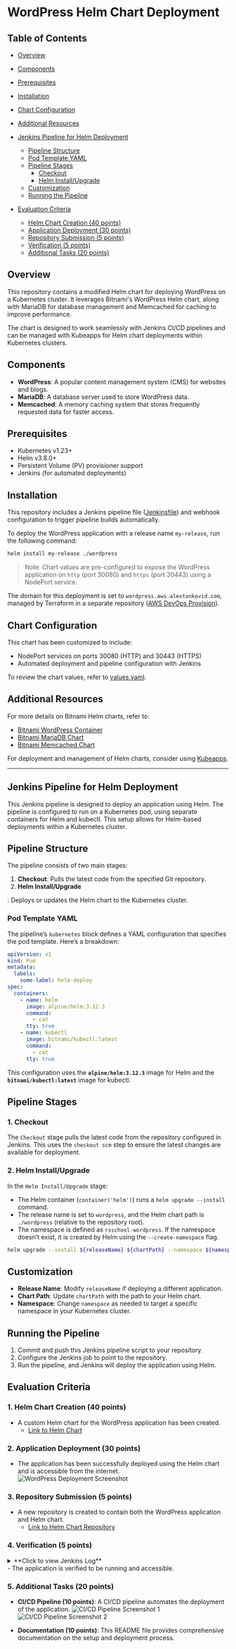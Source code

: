 
# WordPress Helm Chart Deployment

## Table of Contents
- [Overview](#overview)
- [Components](#components)
- [Prerequisites](#prerequisites)
- [Installation](#installation)
- [Chart Configuration](#chart-configuration)

- [Additional Resources](#additional-resources)
- [Jenkins Pipeline for Helm Deployment](#jenkins-pipeline-for-helm-deployment)
  - [Pipeline Structure](#pipeline-structure)
  - [Pod Template YAML](#pod-template-yaml)
  - [Pipeline Stages](#pipeline-stages)
    - [Checkout](#1-checkout)
    - [Helm Install/Upgrade](#2-helm-installupgrade)
  - [Customization](#customization)
  - [Running the Pipeline](#running-the-pipeline)


- [Evaluation Criteria](#evaluation-criteria)
   - [Helm Chart Creation (40 points)](#1-helm-chart-creation-40-points)
   - [Application Deployment (30 points)](#2-application-deployment-30-points)
   - [Repository Submission (5 points)](#3-repository-submission-5-points)
   - [Verification (5 points)](#4-verification-5-points)
   - [Additional Tasks (20 points)](#5-additional-tasks-20-points)

## Overview

This repository contains a modified Helm chart for deploying WordPress on a Kubernetes cluster. It leverages Bitnami's WordPress Helm chart, along with MariaDB for database management and Memcached for caching to improve performance.

The chart is designed to work seamlessly with Jenkins CI/CD pipelines and can be managed with Kubeapps for Helm chart deployments within Kubernetes clusters.

## Components

- **WordPress**: A popular content management system (CMS) for websites and blogs.
- **MariaDB**: A database server used to store WordPress data.
- **Memcached**: A memory caching system that stores frequently requested data for faster access.

## Prerequisites

- Kubernetes v1.23+
- Helm v3.8.0+
- Persistent Volume (PV) provisioner support
- Jenkins (for automated deployments)

## Installation

This repository includes a Jenkins pipeline file ([Jenkinsfile](../Jenkinsfile)) and webhook configuration to trigger pipeline builds automatically.

To deploy the WordPress application with a release name `my-release`, run the following command:

```bash
helm install my-release ./wordpress
```

> Note: Chart values are pre-configured to expose the WordPress application on `http` (port 30080) and `https` (port 30443) using a NodePort service.

The domain for this deployment is set to `wordpress.aws.alextonkovid.com`, managed by Terraform in a separate repository ([AWS DevOps Provision](https://github.com/alextonkovid/aws-devops-provision/blob/main/data/nginx/conf.d/wordpress.conf)).

## Chart Configuration

This chart has been customized to include:

- NodePort services on ports 30080 (HTTP) and 30443 (HTTPS)
- Automated deployment and pipeline configuration with Jenkins

To review the chart values, refer to [values.yaml](values.yaml).



## Additional Resources

For more details on Bitnami Helm charts, refer to:

- [Bitnami WordPress Container](https://github.com/bitnami/containers/tree/main/bitnami/wordpress)
- [Bitnami MariaDB Chart](https://github.com/bitnami/charts/tree/main/bitnami/mariadb)
- [Bitnami Memcached Chart](https://github.com/bitnami/charts/tree/main/bitnami/memcached)

For deployment and management of Helm charts, consider using [Kubeapps](https://kubeapps.dev/).

---

## Jenkins Pipeline for Helm Deployment

This Jenkins pipeline is designed to deploy an application using Helm. The pipeline is configured to run on a Kubernetes pod, using separate containers for Helm and kubectl. This setup allows for Helm-based deployments within a Kubernetes cluster.

## Pipeline Structure

The pipeline consists of two main stages:
1. **Checkout**: Pulls the latest code from the specified Git repository.
2. **Helm Install/Upgrade**

: Deploys or updates the Helm chart to the Kubernetes cluster.

### Pod Template YAML

The pipeline’s `kubernetes` block defines a YAML configuration that specifies the pod template. Here’s a breakdown:

```yaml
apiVersion: v1
kind: Pod
metadata:
  labels:
    some-label: helm-deploy
spec:
  containers:
    - name: helm
      image: alpine/helm:3.12.3
      command:
        - cat
      tty: true
    - name: kubectl
      image: bitnami/kubectl:latest
      command:
        - cat
      tty: true
```

This configuration uses the **`alpine/helm:3.12.3`** image for Helm and the **`bitnami/kubectl:latest`** image for kubectl.

## Pipeline Stages

### 1. Checkout

The `Checkout` stage pulls the latest code from the repository configured in Jenkins. This uses the `checkout scm` step to ensure the latest changes are available for deployment.

### 2. Helm Install/Upgrade

In the `Helm Install/Upgrade` stage:
- The Helm container (`container('helm')`) runs a `helm upgrade --install` command.
- The release name is set to `wordpress`, and the Helm chart path is `./wordpress` (relative to the repository root).
- The namespace is defined as `rsschool-wordpress`. If the namespace doesn’t exist, it is created by Helm using the `--create-namespace` flag.

```sh
helm upgrade --install ${releaseName} ${chartPath} --namespace ${namespace} --create-namespace
```

## Customization

- **Release Name**: Modify `releaseName` if deploying a different application.
- **Chart Path**: Update `chartPath` with the path to your Helm chart.
- **Namespace**: Change `namespace` as needed to target a specific namespace in your Kubernetes cluster.

## Running the Pipeline

1. Commit and push this Jenkins pipeline script to your repository.
2. Configure the Jenkins job to point to the repository.
3. Run the pipeline, and Jenkins will deploy the application using Helm.


## Evaluation Criteria

### 1. Helm Chart Creation (40 points)

- A custom Helm chart for the WordPress application has been created.
  - [Link to Helm Chart](https://github.com/alextonkovid/aws-devops-application/tree/main/wordpress)

### 2. Application Deployment (30 points)

- The application has been successfully deployed using the Helm chart and is accessible from the internet.
  ![WordPress Deployment Screenshot](img/image.png)

### 3. Repository Submission (5 points)

- A new repository is created to contain both the WordPress application and Helm chart.
  - [Link to Helm Chart Repository](https://github.com/alextonkovid/aws-devops-application/tree/main/wordpress)

### 4. Verification (5 points)
<details>
  <summary>**Click to view Jenkins Log**</summary>

  ### Jenkins pipeline log
  ```code
   > git rev-parse --resolve-git-dir /home/jenkins/agent/workspace/wordpress/.git # timeout=10
 > git config remote.origin.url https://github.com/alextonkovid/aws-devops-application.git # timeout=10
Fetching upstream changes from https://github.com/alextonkovid/aws-devops-application.git
 > git --version # timeout=10
 > git --version # 'git version 2.39.2'
using GIT_SSH to set credentials 
 > git fetch --tags --force --progress -- https://github.com/alextonkovid/aws-devops-application.git +refs/heads/*:refs/remotes/origin/* # timeout=10
 > git rev-parse refs/remotes/origin/main^{commit} # timeout=10
 > git config core.sparsecheckout # timeout=10
 > git checkout -f 89ea2ed097f557c126ab2bebc12148a2ff446b74 # timeout=10
+ helm list -A
NAME       	NAMESPACE  	REVISION	UPDATED                                	STATUS  	CHART                        	APP VERSION
jenkins    	jenkins    	1       	2024-11-09 11:12:43.016884167 +0000 UTC	deployed	jenkins-5.7.12               	2.479.1    
traefik    	kube-system	1       	2024-11-09 11:13:13.34548714 +0000 UTC 	deployed	traefik-27.0.201+up27.0.2    	v2.11.10   
traefik-crd	kube-system	1       	2024-11-09 11:13:10.703793095 +0000 UTC	deployed	traefik-crd-27.0.201+up27.0.2	v2.11.10   
+ helm install wordpress ./wordpress
NAME: wordpress
LAST DEPLOYED: Sat Nov  9 16:22:22 2024
NAMESPACE: jenkins
STATUS: deployed
REVISION: 1
TEST SUITE: None
NOTES:
CHART NAME: wordpress
CHART VERSION: 23.1.26
APP VERSION: 6.6.2

** Please be patient while the chart is being deployed **

Your WordPress site can be accessed through the following DNS name from within your cluster:

    wordpress.jenkins.svc.cluster.local (port 80)

To access your WordPress site from outside the cluster follow the steps below:

1. Get the WordPress URL by running these commands:

   export NODE_PORT=$(kubectl get --namespace jenkins -o jsonpath="{.spec.ports[0].nodePort}" services wordpress)
   export NODE_IP=$(kubectl get nodes --namespace jenkins -o jsonpath="{.items[0].status.addresses[0].address}")
   echo "WordPress URL: http://$NODE_IP:$NODE_PORT/"
   echo "WordPress Admin URL: http://$NODE_IP:$NODE_PORT/admin"

2. Open a browser and access WordPress using the obtained URL.

3. Login with the following credentials below to see your blog:

  echo Username: user
  echo Password: $(kubectl get secret --namespace jenkins wordpress -o jsonpath="{.data.wordpress-password}" | base64 -d)

WARNING: There are "resources" sections in the chart not set. Using "resourcesPreset" is not recommended for production. For production installations, please set the following values according to your workload needs:
  - resources
+info https://kubernetes.io/docs/concepts/configuration/manage-resources-containers/
[Pipeline] }
[Pipeline] // script
[Pipeline] }
[Pipeline] // container
[Pipeline] }
[Pipeline] // stage
[Pipeline] }
[Pipeline] // withEnv
[Pipeline] }
[Pipeline] // node
[Pipeline] }
[Pipeline] // podTemplate
[Pipeline] End of Pipeline
Finished: SUCCESS
  ```
</details>
- The application is verified to be running and accessible.


### 5. Additional Tasks (20 points)

- **CI/CD Pipeline (10 points)**: A CI/CD pipeline automates the deployment of the application.
  ![CI/CD Pipeline Screenshot 1](img/image-2.png)
  ![CI/CD Pipeline Screenshot 2](img/image-1.png)

- **Documentation (10 points)**: This README file provides comprehensive documentation on the setup and deployment process.